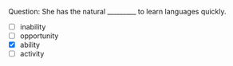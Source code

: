 Question: She has the natural _________ to learn languages quickly.  
- [ ] inability  
- [ ] opportunity  
- [x] ability  
- [ ] activity  